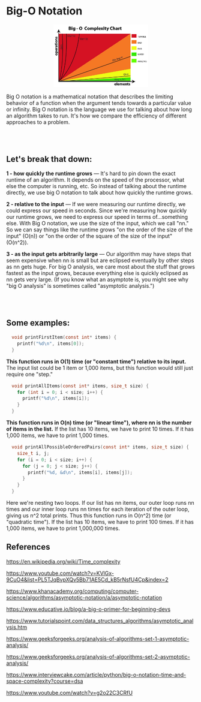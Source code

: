 # Big-O Notation

<p align="center">
  <img src="../images/big-o-notation.png" width="50%"/>
</p>

Big O notation is a mathematical notation that describes the limiting behavior of a function when the argument tends towards a particular value or infinity. Big O notation is the language we use for talking about how long an algorithm takes to run. It's how we compare the efficiency of different approaches to a problem.

<br/>
<br/>

## Let's break that down:

<strong>1 - how quickly the runtime grows</strong> — It's hard to pin down the exact runtime of an algorithm. It depends on the speed of the processor, what else the computer is running, etc. So instead of talking about the runtime directly, we use big O notation to talk about how quickly the runtime grows.

<strong>2 - relative to the input</strong> — If we were measuring our runtime directly, we could express our speed in seconds. Since we're measuring how quickly our runtime grows, we need to express our speed in terms of...something else. With Big O notation, we use the size of the input, which we call "nn." So we can say things like the runtime grows "on the order of the size of the input" (O(n)) or "on the order of the square of the size of the input" (O(n^2)).

<strong>3 - as the input gets arbitrarily large</strong> — Our algorithm may have steps that seem expensive when nn is small but are eclipsed eventually by other steps as nn gets huge. For big O analysis, we care most about the stuff that grows fastest as the input grows, because everything else is quickly eclipsed as nn gets very large. (If you know what an asymptote is, you might see why "big O analysis" is sometimes called "asymptotic analysis.")

<br/>
<br/>

## Some examples:

```c
  void printFirstItem(const int* items) {
    printf("%d\n", items[0]);
  }
```

<strong>This function runs in O(1) time (or "constant time") relative to its input.</strong> The input list could be 1 item or 1,000 items, but this function would still just require one "step."

```c
  void printAllItems(const int* items, size_t size) {
    for (int i = 0; i < size; i++) {
      printf("%d\n", items[i]);
    }
  }
```

<strong>This function runs in O(n) time (or "linear time"), where nn is the number of items in the list.</strong> If the list has 10 items, we have to print 10 times. If it has 1,000 items, we have to print 1,000 times.

```c
  void printAllPossibleOrderedPairs(const int* items, size_t size) {
    size_t i, j;
    for (i = 0; i < size; i++) {
      for (j = 0; j < size; j++) {
        printf("%d, &d\n", items[i], items[j]);
      }
    }
  }
```

Here we're nesting two loops. If our list has nn items, our outer loop runs nn times and our inner loop runs nn times for each iteration of the outer loop, giving us n^2 total prints. Thus this function runs in O(n^2) time (or "quadratic time"). If the list has 10 items, we have to print 100 times. If it has 1,000 items, we have to print 1,000,000 times.

## References

https://en.wikipedia.org/wiki/Time_complexity

https://www.youtube.com/watch?v=KVlGx-9CuO4&list=PL5TJqBvpXQv5Bb71AE5Cd_kB5rNsfU4Cp&index=2

https://www.khanacademy.org/computing/computer-science/algorithms/asymptotic-notation/a/asymptotic-notation

https://www.educative.io/blog/a-big-o-primer-for-beginning-devs

https://www.tutorialspoint.com/data_structures_algorithms/asymptotic_analysis.htm

https://www.geeksforgeeks.org/analysis-of-algorithms-set-1-asymptotic-analysis/

https://www.geeksforgeeks.org/analysis-of-algorithms-set-2-asymptotic-analysis/

https://www.interviewcake.com/article/python/big-o-notation-time-and-space-complexity?course=dsa

https://www.youtube.com/watch?v=g2o22C3CRfU